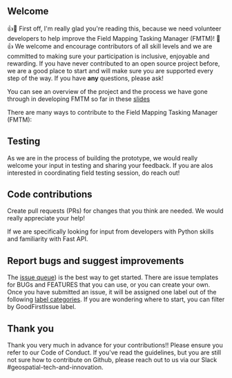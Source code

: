## Welcome

:+1::tada: First off, I'm really glad you're reading this, because we need volunteer developers to help improve the Field Mapping Tasking Manager (FMTM)! :tada::+1:
We welcome and encourage contributors of all skill levels and we are committed to making sure your participation is inclusive, enjoyable and rewarding. If you have never contributed to an open source project before, we are a good place to start and will make sure you are supported every step of the way. If you have **any** questions, please ask!

You can see an overview of the project and the process we have gone through in developing FMTM so far in these [slides](https://docs.google.com/presentation/d/1UrBG1X4MXwVd8Ps498FDlAYvesIailjjPPJfR_B4SUs/edit#slide=id.g15c1f409958_0_0)

There are many ways to contribute to the Field Mapping Tasking Manager (FMTM):

## Testing

As we are in the process of building the prototype, we would really welcome your input in testing and sharing your feedback. If you are alos interested in coordinating field testing session, do reach out!

## Code contributions

Create pull requests (PRs) for changes that you think are needed. We would really appreciate your help!

If we are specifically looking for input from developers with Python skills and familiarity with Fast API.

## Report bugs and suggest improvements

The [issue queue](https://github.com/hotosm/fmtm/issues)) is the best way to get started. There are issue templates for BUGs and FEATURES that you can use, or you can create your own. Once you have submitted an issue, it will be assigned one label out of the following [label categories](https://github.com/hotosm/fmtm/labels). If you are wondering where to start, you can filter by GoodFirstIssue label.

## Thank you

Thank you very much in advance for your contributions!! Please ensure you refer to our Code of Conduct.
If you've read the guidelines, but you are still not sure how to contribute on Github, please reach out to us via our Slack #geospatial-tech-and-innovation.
